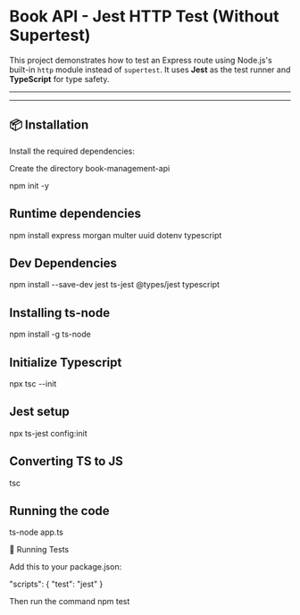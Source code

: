 # Book API - Jest HTTP Test (Without Supertest)

This project demonstrates how to test an Express route using Node.js's built-in `http` module instead of `supertest`. It uses **Jest** as the test runner and **TypeScript** for type safety.

---


---

## 📦 Installation

Install the required dependencies:

Create the directory book-management-api

npm init -y

## Runtime dependencies
npm install express morgan multer uuid dotenv typescript

## Dev Dependencies
npm install --save-dev jest ts-jest @types/jest typescript

## Installing ts-node
npm install -g ts-node

## Initialize Typescript
npx tsc --init

## Jest setup
npx ts-jest config:init


## Converting TS to JS
tsc

## Running the code
ts-node app.ts


🧪 Running Tests

Add this to your package.json:

"scripts": {
  "test": "jest"
}

Then run the command
npm test

